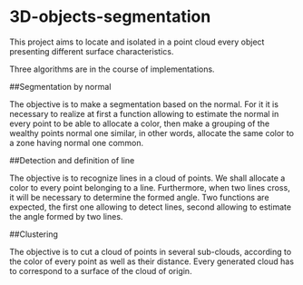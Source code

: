 # 3D-objects-segmentation
This project aims to locate and isolated in a point cloud every object presenting different surface characteristics.

Three algorithms are in the course of implementations.

##Segmentation by normal

The objective is to make a segmentation based on the normal. For it it is necessary to realize at first a function allowing to estimate the normal in every point to be able to allocate a color, then make a grouping of the wealthy points normal one similar, in other words, allocate the same color to a zone having normal one common.

##Detection and definition of line

The objective is to recognize lines in a cloud of points. We shall allocate a color to every point belonging to a line. Furthermore, when two lines cross, it will be necessary to determine the formed angle. Two functions are expected, the first one allowing to detect lines, second allowing to estimate the angle formed by two lines.

##Clustering

The objective is to cut a cloud of points in several sub-clouds, according to the color of every point as well as their distance. Every generated cloud has to correspond to a surface of the cloud of origin.
